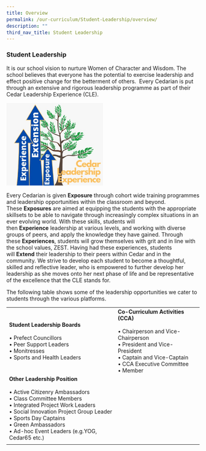 ```yaml
---
title: Overview
permalink: /our-curriculum/Student-Leadership/overview/
description: ""
third_nav_title: Student Leadership
---
```

### Student Leadership

It is our school vision to nurture Women of Character and Wisdom. The school believes that everyone has the potential to exercise leadership and effect positive change for the betterment of others.  Every Cedarian is put through an extensive and rigorous leadership programme as part of their Cedar Leadership Experience (CLE).

<img src="/images/sl1.png" style="width:50%">

Every Cedarian is given **Exposure** through cohort wide training programmes and leadership opportunities within the classroom and beyond. These **Exposures** are aimed at equipping the students with the appropriate skillsets to be able to navigate through increasingly complex situations in an ever evolving world. With these skills, students will then **Experience** leadership at various levels, and working with diverse groups of peers, and apply the knowledge they have gained. Through these **Experiences**, students will grow themselves with grit and in line with the school values, ZEST. Having had these experiences, students will **Extend** their leadership to their peers within Cedar and in the community. We strive to develop each student to become a thoughtful, skilled and reflective leader, who is empowered to further develop her leadership as she moves onto her next phase of life and be representative of the excellence that the CLE stands for.

The following table shows some of the leadership opportunities we cater to students through the various platforms.

|  |  |
|---|---|
| **Student Leadership Boards**<br><br>• Prefect Councillors<br>• Peer Support Leaders<br>• Monitresses<br>• Sports and Health Leaders | **Co-Curriculum Activities (CCA)**<br><br>• Chairperson and Vice-Chairperson<br>• President and Vice-President<br>• Captain and Vice-Captain<br>• CCA Executive Committee <br>• Member |
| **Other Leadership Position**<br><br>• Active Citizenry Ambassadors<br>• Class Committee Members<br>• Integrated Project Work Leaders<br>• Social Innovation Project Group Leader<br>• Sports Day Captains<br>• Green Ambassadors<br>• Ad-hoc Event Leaders (e.g.YOG, Cedar65 etc.) |  |
|  |  |